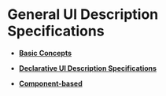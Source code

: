 # General UI Description Specifications<a name="EN-US_TOPIC_0000001157388843"></a>

-   **[Basic Concepts](ts-general-ui-concepts.md)**  

-   **[Declarative UI Description Specifications](ts-declarative-ui-description-specifications.md)**  

-   **[Component-based](ts-component-based.md)**  


